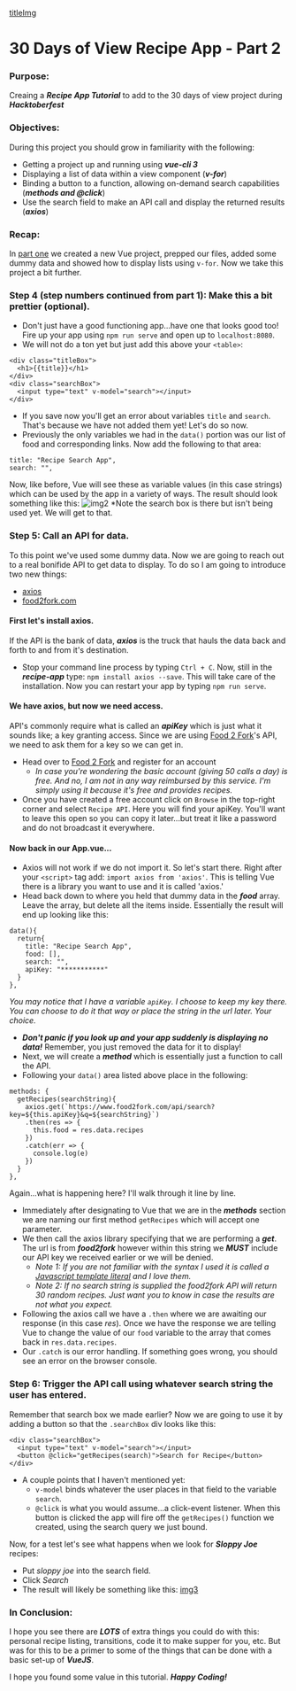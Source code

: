 [titleImg](https://github.com/markrmessmore/Day8-Recipe-Search-App-Part1/blob/master/images/3.jpg?raw=true)

# 30 Days of View Recipe App - Part 2

### Purpose:
Creaing a ***Recipe App Tutorial*** to add to the 30 days of view project during ***Hacktoberfest***

### Objectives:
During this project you should grow in familiarity with the following:
* Getting a project up and running using ***vue-cli 3***
* Displaying a list of data within a view component (***v-for***)
* Binding a button to a function, allowing on-demand search capabilities (***methods and @click***)
* Use the search field to make an API call and display the returned results (***axios***)

### Recap:
In [part one](https://github.com/markrmessmore/Day8-Recipe-Search-App-Part1) we created a new Vue project, prepped our files, added some dummy data and showed how to display lists using `v-for`. Now we take this project a bit further.

### Step 4 (step numbers continued from part 1): Make this a bit prettier (optional).
* Don't just have a good functioning app...have one that looks good too! Fire up your app using `npm run serve` and open up to `localhost:8080`.
* We will not do a ton yet but just add this above your `<table>`:
```
<div class="titleBox">
  <h1>{{title}}</h1>
</div>
<div class="searchBox">
  <input type="text" v-model="search"></input>
</div>
```
* If you save now you'll get an error about variables `title` and `search`. That's because we have not added them yet! Let's do so now. 
* Previously the only variables we had in the `data()` portion was our list of food and corresponding links. Now add the following to that area:
```
title: "Recipe Search App",
search: "",
```
Now, like before, Vue will see these as variable values (in this case strings) which can be used by the app in a variety of ways. The result should look something like this:
![img2](https://github.com/markrmessmore/Day8-Recipe-Search-App-Part1/blob/master/images/2.jpg?raw=true)
*Note the search box is there but isn't being used yet. We will get to that.

### Step 5: Call an API for data.
To this point we've used some dummy data. Now we are going to reach out to a real bonifide API to get data to display. To do so I am going to introduce two new things:
* [axios](https://github.com/axios/axios)
* [food2fork.com](https://www.food2fork.com)

#### First let's install axios.
If the API is the bank of data, ***axios*** is the truck that hauls the data back and forth to and from it's destination. 
* Stop your command line process by typing `Ctrl + C`. Now, still in the ***recipe-app*** type: `npm install axios --save`. This will take care of the installation. Now you can restart your app by typing `npm run serve`.

#### We have axios, but now we need access.
API's commonly require what is called an ***apiKey*** which is just what it sounds like; a key granting access. Since we are using [Food 2 Fork](https://www.food2fork.com/default)'s API, we need to ask them for a key so we can get in.
* Head over to [Food 2 Fork](https://www.food2fork.com/default) and register for an account
  * *In case you're wondering the basic account (giving 50 calls a day) is free. And no, I am not in any way reimbursed by this service. I'm simply using it because it's free and provides recipes.*
* Once you have created a free account click on `Browse` in the top-right corner and select `Recipe API`. Here you will find your apiKey. You'll want to leave this open so you can copy it later...but treat it like a password and do not broadcast it everywhere. 

#### Now back in our App.vue...
* Axios will not work if we do not import it. So let's start there. Right after your `<script>` tag add: `import axios from 'axios'`. This is telling Vue there is a library you want to use and it is called 'axios.'
* Head back down to where you held that dummy data in the ***food*** array. Leave the array, but delete all the items inside. Essentially the result will end up looking like this:
```
data(){
  return{
    title: "Recipe Search App",
    food: [],
    search: "",
    apiKey: "***********"
  }
},
```
*You may notice that I have a variable `apiKey`. I choose to keep my key there. You can choose to do it that way or place the string in the url later. Your choice.*
* ***Don't panic if you look up and your app suddenly is displaying no data!*** Remember, you just removed the data for it to display!
* Next, we will create a ***method*** which is essentially just a function to call the API.
* Following your `data()` area listed above place in the following:
```
methods: {
  getRecipes(searchString){
    axios.get(`https://www.food2fork.com/api/search?key=${this.apiKey}&q=${searchString}`)
    .then(res => {
      this.food = res.data.recipes
    })
    .catch(err => {
      console.log(e)
    })
  }
},
```
Again...what is happening here? I'll walk through it line by line.
* Immediately after designating to Vue that we are in the ***methods*** section we are naming our first method `getRecipes` which will accept one parameter. 
* We then call the axios library specifying that we are performing a ***get***. The url is from ***food2fork*** however within this string we ***MUST*** include our API key we received earlier or we will be denied. 
  * *Note 1: If you are not familiar with the syntax I used it is called a [Javascript template literal](https://developer.mozilla.org/en-US/docs/Web/JavaScript/Reference/Template_literals) and I love them.*
  * *Note 2: If no search string is supplied the food2fork API will return 30 random recipes. Just want you to know in case the results are not what you expect.*
* Following the axios call we have a `.then` where we are awaiting our response (in this case *res*). Once we have the response we are telling Vue to change the value of our `food` variable to the array that comes back in `res.data.recipes`.
* Our `.catch` is our error handling. If something goes wrong, you should see an error on the browser console.

### Step 6: Trigger the API call using whatever search string the user has entered.
Remember that search box we made earlier? Now we are going to use it by adding a button so that the `.searchBox` div looks like this:
```
<div class="searchBox">
  <input type="text" v-model="search"></input>
  <button @click="getRecipes(search)">Search for Recipe</button>
</div>
```
* A couple points that I haven't mentioned yet:
  * `v-model` binds whatever the user places in that field to the variable `search`.
  * `@click` is what you would assume...a click-event listener. When this button is clicked the app will fire off the `getRecipes()` function we created, using the search query we just bound.
  
Now, for a test let's see what happens when we look for ***Sloppy Joe*** recipes:
* Put *sloppy joe* into the search field.
* Click *Search*
* The result will likely be something like this:
[img3](https://github.com/markrmessmore/Day8-Recipe-Search-App-Part1/blob/master/images/3.jpg?raw=true)

### In Conclusion:
I hope you see there are ***LOTS*** of extra things you could do with this: personal recipe listing, transitions, code it to make supper for you, etc. But was for this to be a primer to some of the things that can be done with a basic set-up of ***VueJS***.

I hope you found some value in this tutorial. ***Happy Coding!***
